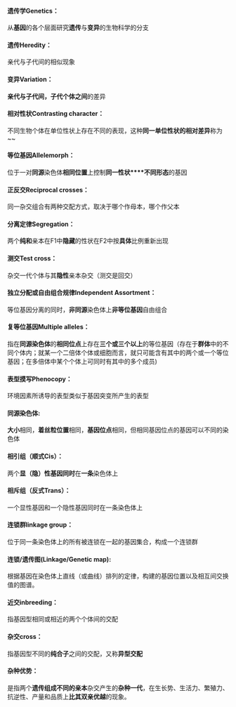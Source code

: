 #### 遗传学Genetics：

从**基因**的各个层面研究**遗传**与**变异**的生物科学的分支

#### 遗传Heredity：

亲代与子代间的相似现象

#### 变异Variation：

**亲代与子代间，子代个体之间**的差异

#### 相对性状Contrasting character：

不同生物个体在单位性状上存在不同的表现，这种**同一单位性状的相对差异**称为~~

#### 等位基因Allelemorph：

位于一对**同源**染色体**相同位置**上控制**同一性状****不同形态**的基因

#### 正反交Reciprocal crosses：

同一杂交组合有两种交配方式，取决于哪个作母本，哪个作父本

#### 分离定律Segregation：

两个**纯和**亲本在F1中**隐藏**的性状在F2中按**具体**比例重新出现

#### 测交Test cross：

杂交一代个体与其**隐性**亲本杂交（测交是回交）

#### 独立分配或自由组合规律Independent Assortment：

等位基因分离的同时，**非同源**染色体上**非等位基因**自由组合

#### 复等位基因Multiple alleles：

指在**同源染色体**的**相同位点**上存在**三个或三个以上**的等位基因（存在于**群体**中的不同个体内；就某一个二倍体个体或细胞而言，就只可能含有其中的两个或一个等位基因；在多倍体中某个个体上可同时有其中的多个成员)

#### 表型摸写Phenocopy：

环境因素所诱导的表型类似于基因突变所产生的表型

#### 同源染色体:

**大小**相同，**着丝粒位置**相同，**基因位点**相同，但相同基因位点的基因可以不同的染色体

#### 相引组（顺式Cis）：

两个**显（隐）**性基因**同时**在**一条**染色体上

#### 相斥组（反式Trans）：

一个显性基因和一个隐性基因同时在一条染色体上

#### 连锁群linkage group：

位于同一条染色体上的所有被连锁在一起的基因集合，构成一个连锁群

#### 连锁/遗传图(Linkage/Genetic map):

根据基因在染色体上直线（或曲线）排列的定律，构建的基因位置以及相互间交换值的图谱。

#### 近交inbreeding：

指基因型相同或相近的两个个体间的交配

#### 杂交cross：

指基因型不同的**纯合子**之间的交配，又称**异型交配**

#### 杂种优势：

是指两个**遗传组成不同的亲本**杂交产生的**杂种一代**，在生长势、生活力、繁殖力、抗逆性、产量和品质上**比其双亲优越**的现象。